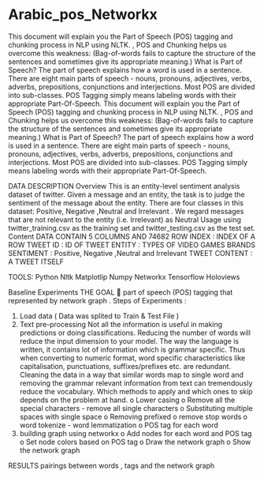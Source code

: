 # Arabic_pos_Networkx
This document will explain you the Part of Speech (POS) tagging and chunking process in NLP using NLTK. , POS and Chunking helps us overcome this weakness: (Bag-of-words fails to capture the structure of the sentences and sometimes give its appropriate meaning.)
What is Part of Speech?
The part of speech explains how a word is used in a sentence. There are eight main parts of speech - nouns, pronouns, adjectives, verbs, adverbs, prepositions, conjunctions and interjections.
Most POS are divided into sub-classes. POS Tagging simply means labeling words with their appropriate Part-Of-Speech.
This document will explain you the Part of Speech (POS) tagging and chunking process in NLP using NLTK. , POS and Chunking helps us overcome this weakness: (Bag-of-words fails to capture the structure of the sentences and sometimes give its appropriate meaning.)
What is Part of Speech?
The part of speech explains how a word is used in a sentence. There are eight main parts of speech - nouns, pronouns, adjectives, verbs, adverbs, prepositions, conjunctions and interjections.
Most POS are divided into sub-classes. POS Tagging simply means labeling words with their appropriate Part-Of-Speech.

DATA DESCRIPTION
Overview
This is an entity-level sentiment analysis dataset of twitter. Given a message and an entity, the task is to judge the sentiment of the message about the entity. There are four classes in this dataset: Positive, Negative ,Neutral and Irrelevant . We regard messages that are not relevant to the entity (i.e. Irrelevant) as Neutral
Usage
using twitter_training.csv as the training set and twitter_testing.csv as the test set.
Content
DATA CONTAIN 5 COLUMNS AND 74682 ROW
INDEX : INDEX OF A ROW
TWEET ID : ID OF TWEET
ENTITY : TYPES OF VIDEO GAMES BRANDS
SENTIMENT : Positive, Negative ,Neutral and Irrelevant
TWEET CONTENT : A TWEET ITSELF


TOOLS:
Python
Nltk
Matplotlip
Numpy
Networkx
Tensorflow
Holoviews


Baseline Experiments
THE GOAL  part of speech (POS) tagging that represented by network graph .
Steps of Experiments :
1) Load data ( Data was splited to Train & Test File )
2) Text pre-processing
Not all the information is useful in making predictions or doing classifications. Reducing the number of words will reduce the input dimension to your model. The way the language is written, it contains lot of information which is grammar specific. Thus when converting to numeric format, word specific characteristics like capitalisation, punctuations, suffixes/prefixes etc. are redundant. Cleaning the data in a way that similar words map to single word and removing the grammar relevant information from text can tremendously reduce the vocabulary. Which methods to apply and which ones to skip depends on the problem at hand.
o Lower casing
o Remove all the special characters - remove all single characters
o Substituting multiple spaces with single space
o Removing prefixed
o remove stop words
o word tokenize - word lemmatization
o POS tag for each word
3) building graph using networkx
o Add nodes for each word and POS tag
o Set node colors based on POS tag
o Draw the network graph
o Show the network graph

RESULTS
pairings between words , tags and the network graph


